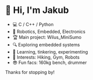 # 👋 Hi, I'm Jakub

- 💻 C / C++ / Python 
- 🤖 Robotics, Embedded, Electronics
- 🏆 Main project: Wilus_MiniSumo
- 🔍 Exploring embedded systems
- 🚀 Learning, tinkering, experimenting
- 🎯 Interests: Hiking, Gym, Robots
- 😎 Fun facs: 160kg bench, drummer

Thanks for stopping by!
